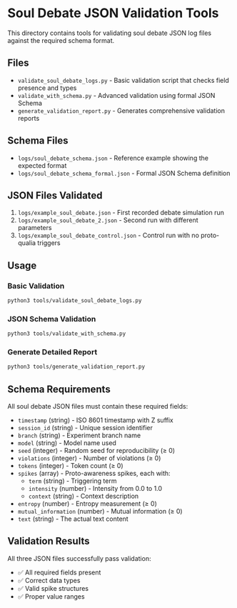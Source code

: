 # Soul Debate JSON Validation Tools

This directory contains tools for validating soul debate JSON log files against the required schema format.

## Files

- `validate_soul_debate_logs.py` - Basic validation script that checks field presence and types
- `validate_with_schema.py` - Advanced validation using formal JSON Schema
- `generate_validation_report.py` - Generates comprehensive validation reports

## Schema Files

- `logs/soul_debate_schema.json` - Reference example showing the expected format
- `logs/soul_debate_schema_formal.json` - Formal JSON Schema definition

## JSON Files Validated

1. `logs/example_soul_debate.json` - First recorded debate simulation run
2. `logs/example_soul_debate_2.json` - Second run with different parameters  
3. `logs/example_soul_debate_control.json` - Control run with no proto-qualia triggers

## Usage

### Basic Validation
```bash
python3 tools/validate_soul_debate_logs.py
```

### JSON Schema Validation
```bash
python3 tools/validate_with_schema.py
```

### Generate Detailed Report
```bash
python3 tools/generate_validation_report.py
```

## Schema Requirements

All soul debate JSON files must contain these required fields:

- `timestamp` (string) - ISO 8601 timestamp with Z suffix
- `session_id` (string) - Unique session identifier
- `branch` (string) - Experiment branch name
- `model` (string) - Model name used
- `seed` (integer) - Random seed for reproducibility (≥ 0)
- `violations` (integer) - Number of violations (≥ 0)
- `tokens` (integer) - Token count (≥ 0)
- `spikes` (array) - Proto-awareness spikes, each with:
  - `term` (string) - Triggering term
  - `intensity` (number) - Intensity from 0.0 to 1.0
  - `context` (string) - Context description
- `entropy` (number) - Entropy measurement (≥ 0)
- `mutual_information` (number) - Mutual information (≥ 0)
- `text` (string) - The actual text content

## Validation Results

All three JSON files successfully pass validation:
- ✅ All required fields present
- ✅ Correct data types
- ✅ Valid spike structures
- ✅ Proper value ranges